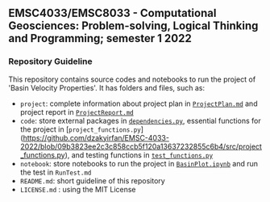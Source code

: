 ## EMSC4033/EMSC8033 - Computational Geosciences: Problem-solving, Logical Thinking and Programming; semester 1 2022

### Repository Guideline
This repository contains source codes and notebooks to run the project of 'Basin Velocity Properties'. It has folders and files, such as:
- `project`: complete information about project plan in [`ProjectPlan.md`](https://github.com/dzakyirfan/EMSC-4033-2022/blob/09b3823ee2c3c858ccb5f120a13637232855c6b4/project/ProjectPlan.md) and project report in [`ProjectReport.md`](https://github.com/dzakyirfan/EMSC-4033-2022/blob/09b3823ee2c3c858ccb5f120a13637232855c6b4/project/ProjectReport.md)
- `code`: store external packages in [`dependencies.py`](https://github.com/dzakyirfan/EMSC-4033-2022/blob/09b3823ee2c3c858ccb5f120a13637232855c6b4/src/dependencies.py), essential functions for the project in [`project_functions.py`] (https://github.com/dzakyirfan/EMSC-4033-2022/blob/09b3823ee2c3c858ccb5f120a13637232855c6b4/src/project_functions.py), and testing functions in [`test_functions.py`](https://github.com/dzakyirfan/EMSC-4033-2022/blob/09b3823ee2c3c858ccb5f120a13637232855c6b4/src/test_functions.py)
- `notebook`: store notebooks to run the project in [`BasinPlot.ipynb`](https://github.com/dzakyirfan/EMSC-4033-2022/blob/09b3823ee2c3c858ccb5f120a13637232855c6b4/notebook/BasinPlot.ipynb) and run the test in `RunTest.md`
- `README.md`: short guideline of this repository
- `LICENSE.md` : using the MIT License 
